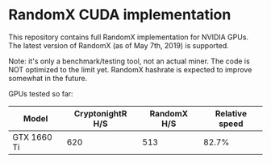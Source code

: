 # RandomX CUDA implementation

This repository contains full RandomX implementation for NVIDIA GPUs. The latest version of RandomX (as of May 7th, 2019) is supported.

Note: it's only a benchmark/testing tool, not an actual miner. The code is NOT optimized to the limit yet. RandomX hashrate is expected to improve somewhat in the future.

GPUs tested so far:

Model|CryptonightR H/S|RandomX H/S|Relative speed
-----|---------------|-----------|--------------
GTX 1660 Ti|620|513|82.7%
